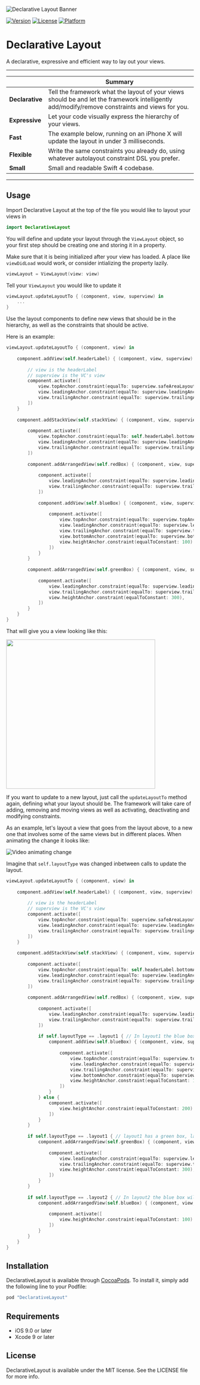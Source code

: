 
![Declarative Layout Banner](/Resources/githubBanner.png)

[![Version](https://img.shields.io/cocoapods/v/DeclarativeLayout.svg?style=flat)](http://cocoapods.org/pods/DeclarativeLayout)
[![License](https://img.shields.io/cocoapods/l/DeclarativeLayout.svg?style=flat)](http://cocoapods.org/pods/DeclarativeLayout)
[![Platform](https://img.shields.io/cocoapods/p/DeclarativeLayout.svg?style=flat)](http://cocoapods.org/pods/DeclarativeLayout)

# Declarative Layout

A declarative, expressive and efficient way to lay out your views. 

---

| |Summary |
--------------------------|------------------------------------------------------------
**Declarative** | Tell the framework what the layout of your views should be and let the framework intelligently add/modify/remove constraints and views for you.
**Expressive** | Let your code visually express the hierarchy of your views.
**Fast** | The example below, running on an iPhone X will update the layout in under 3 milliseconds. 
**Flexible** | Write the same constraints you already do, using whatever autolayout constraint DSL you prefer.
**Small** | Small and readable Swift 4 codebase.

---

## Usage

Import Declarative Layout at the top of the file you would like to layout your views in

```swift
import DeclarativeLayout
```

You will define and update your layout through the `ViewLayout` object, so your first step should be creating one and storing it in a property.

Make sure that it is being initialized after your view has loaded. A place like `viewDidLoad` would work, or consider intializing the property lazily.

```swift
viewLayout = ViewLayout(view: view)
```

Tell your `ViewLayout` you would like to update it

```swift
viewLayout.updateLayoutTo { (component, view, superview) in 
    ...
}
```

Use the layout components to define new views that should be in the hierarchy, as well as the constraints that should be active.

Here is an example:

```swift
viewLayout.updateLayoutTo { (component, view) in
    
    component.addView(self.headerLabel) { (component, view, superview) in
        
        // view is the headerLabel
        // superview is the VC's view
        component.activate([
            view.topAnchor.constraint(equalTo: superview.safeAreaLayoutGuide.topAnchor, constant: 10),
            view.leadingAnchor.constraint(equalTo: superview.leadingAnchor, constant: 20),
            view.trailingAnchor.constraint(equalTo: superview.trailingAnchor, constant: -20),
        ])
    }
    
    component.addStackView(self.stackView) { (component, view, superview) in
        
        component.activate([
            view.topAnchor.constraint(equalTo: self.headerLabel.bottomAnchor, constant: 20),
            view.leadingAnchor.constraint(equalTo: superview.leadingAnchor, constant: 20),
            view.trailingAnchor.constraint(equalTo: superview.trailingAnchor, constant: -20),
        ])
        
        component.addArrangedView(self.redBox) { (component, view, superview) in
            
            component.activate([
                view.leadingAnchor.constraint(equalTo: superview.leadingAnchor),
                view.trailingAnchor.constraint(equalTo: superview.trailingAnchor),
            ])
            
            component.addView(self.blueBox) { (component, view, superview) in
                
                component.activate([
                    view.topAnchor.constraint(equalTo: superview.topAnchor, constant: 20),
                    view.leadingAnchor.constraint(equalTo: superview.leadingAnchor, constant: 20),
                    view.trailingAnchor.constraint(equalTo: superview.trailingAnchor, constant: -20),
                    view.bottomAnchor.constraint(equalTo: superview.bottomAnchor, constant: -20),
                    view.heightAnchor.constraint(equalToConstant: 100)
                ])
            }
        }
        
        component.addArrangedView(self.greenBox) { (component, view, superview) in
            
            component.activate([
                view.leadingAnchor.constraint(equalTo: superview.leadingAnchor),
                view.trailingAnchor.constraint(equalTo: superview.trailingAnchor),
                view.heightAnchor.constraint(equalToConstant: 300),
            ])
        }
    }
}
```

That will give you a view looking like this:  

<img src="/Resources/layout1.png" width=400 /> 

 If you want to update to a new layout, just call the `updateLayoutTo` method again, defining what your layout should be. The framework will take care of adding, removing and moving views as well as activating, deactivating and modifying constraints. 

 As an example, let's layout a view that goes from the layout above, to a new one that involves some of the same views but in different places. When animating the change it looks like:

![Video animating change](/Resources/animateChange.gif)

Imagine that `self.layoutType` was changed inbetween calls to update the layout.

```swift
viewLayout.updateLayoutTo { (component, view) in
    
    component.addView(self.headerLabel) { (component, view, superview) in
        
        // view is the headerLabel
        // superview is the VC's view
        component.activate([
            view.topAnchor.constraint(equalTo: superview.safeAreaLayoutGuide.topAnchor, constant: 10),
            view.leadingAnchor.constraint(equalTo: superview.leadingAnchor, constant: 20),
            view.trailingAnchor.constraint(equalTo: superview.trailingAnchor, constant: -20),
        ])
    }
    
    component.addStackView(self.stackView) { (component, view, superview) in
        
        component.activate([
            view.topAnchor.constraint(equalTo: self.headerLabel.bottomAnchor, constant: 20),
            view.leadingAnchor.constraint(equalTo: superview.leadingAnchor, constant: 20),
            view.trailingAnchor.constraint(equalTo: superview.trailingAnchor, constant: -20),
        ])
        
        component.addArrangedView(self.redBox) { (component, view, superview) in
            
            component.activate([
                view.leadingAnchor.constraint(equalTo: superview.leadingAnchor),
                view.trailingAnchor.constraint(equalTo: superview.trailingAnchor),
            ])
            
            if self.layoutType == .layout1 { // In layout1 the blue box will be inside of the red box
                component.addView(self.blueBox) { (component, view, superview) in
                    
                    component.activate([
                        view.topAnchor.constraint(equalTo: superview.topAnchor, constant: 20),
                        view.leadingAnchor.constraint(equalTo: superview.leadingAnchor, constant: 20),
                        view.trailingAnchor.constraint(equalTo: superview.trailingAnchor, constant: -20),
                        view.bottomAnchor.constraint(equalTo: superview.bottomAnchor, constant: -20),
                        view.heightAnchor.constraint(equalToConstant: 100)
                    ])
                }
            } else {
                component.activate([
                    view.heightAnchor.constraint(equalToConstant: 200)
                ])
            }
        }
        
        if self.layoutType == .layout1 { // layout1 has a green box, layout 2 does not
            component.addArrangedView(self.greenBox) { (component, view, superview) in
                
                component.activate([
                    view.leadingAnchor.constraint(equalTo: superview.leadingAnchor),
                    view.trailingAnchor.constraint(equalTo: superview.trailingAnchor),
                    view.heightAnchor.constraint(equalToConstant: 300),
                ])
            }
        }
        
        if self.layoutType == .layout2 { // In layout2 the blue box will be below the red box
            component.addArrangedView(self.blueBox) { (component, view, superview) in
                
                component.activate([
                    view.heightAnchor.constraint(equalToConstant: 100)
                ])
            }
        }
    }
}
```

## Installation

DeclarativeLayout is available through [CocoaPods](http://cocoapods.org). To install
it, simply add the following line to your Podfile:

```ruby
pod "DeclarativeLayout"
```

## Requirements

* iOS 9.0 or later 
* Xcode 9 or later 

## License

DeclarativeLayout is available under the MIT license. See the LICENSE file for more info.
